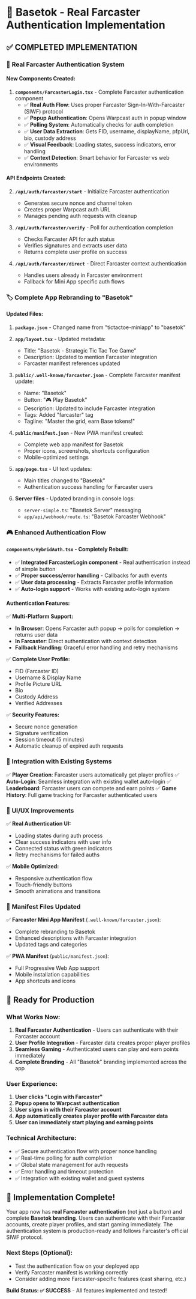 # 🎯 Basetok - Real Farcaster Authentication Implementation

## ✅ **COMPLETED IMPLEMENTATION**

### 🔐 **Real Farcaster Authentication System**

#### **New Components Created:**

1. **`components/FarcasterLogin.tsx`** - Complete Farcaster authentication component
   - ✅ **Real Auth Flow**: Uses proper Farcaster Sign-In-With-Farcaster (SIWF) protocol
   - ✅ **Popup Authentication**: Opens Warpcast auth in popup window
   - ✅ **Polling System**: Automatically checks for auth completion
   - ✅ **User Data Extraction**: Gets FID, username, displayName, pfpUrl, bio, custody address
   - ✅ **Visual Feedback**: Loading states, success indicators, error handling
   - ✅ **Context Detection**: Smart behavior for Farcaster vs web environments

#### **API Endpoints Created:**

2. **`/api/auth/farcaster/start`** - Initialize Farcaster authentication
   - Generates secure nonce and channel token
   - Creates proper Warpcast auth URL
   - Manages pending auth requests with cleanup

3. **`/api/auth/farcaster/verify`** - Poll for authentication completion
   - Checks Farcaster API for auth status
   - Verifies signatures and extracts user data
   - Returns complete user profile on success

4. **`/api/auth/farcaster/direct`** - Direct Farcaster context authentication
   - Handles users already in Farcaster environment
   - Fallback for Mini App specific auth flows

### 🏷️ **Complete App Rebranding to "Basetok"**

#### **Updated Files:**

1. **`package.json`** - Changed name from "tictactoe-miniapp" to "basetok"

2. **`app/layout.tsx`** - Updated metadata:
   - Title: "Basetok - Strategic Tic Tac Toe Game"
   - Description: Updated to mention Farcaster integration
   - Farcaster manifest references updated

3. **`public/.well-known/farcaster.json`** - Complete Farcaster manifest update:
   - Name: "Basetok"
   - Button: "🎮 Play Basetok"
   - Description: Updated to include Farcaster integration
   - Tags: Added "farcaster" tag
   - Tagline: "Master the grid, earn Base tokens!"

4. **`public/manifest.json`** - New PWA manifest created:
   - Complete web app manifest for Basetok
   - Proper icons, screenshots, shortcuts configuration
   - Mobile-optimized settings

5. **`app/page.tsx`** - UI text updates:
   - Main titles changed to "Basetok"
   - Authentication success handling for Farcaster users

6. **Server files** - Updated branding in console logs:
   - `server-simple.ts`: "Basetok Server" messaging
   - `app/api/webhook/route.ts`: "Basetok Farcaster Webhook"

### 🎮 **Enhanced Authentication Flow**

#### **`components/HybridAuth.tsx` - Completely Rebuilt:**
- ✅ **Integrated FarcasterLogin component** - Real authentication instead of simple button
- ✅ **Proper success/error handling** - Callbacks for auth events
- ✅ **User data processing** - Extracts Farcaster profile information
- ✅ **Auto-login support** - Works with existing auto-login system

#### **Authentication Features:**

✅ **Multi-Platform Support:**
- **In Browser**: Opens Farcaster auth popup → polls for completion → returns user data
- **In Farcaster**: Direct authentication with context detection
- **Fallback Handling**: Graceful error handling and retry mechanisms

✅ **Complete User Profile:**
- FID (Farcaster ID)
- Username & Display Name
- Profile Picture URL
- Bio
- Custody Address
- Verified Addresses

✅ **Security Features:**
- Secure nonce generation
- Signature verification
- Session timeout (5 minutes)
- Automatic cleanup of expired auth requests

### 🔄 **Integration with Existing Systems**

✅ **Player Creation**: Farcaster users automatically get player profiles
✅ **Auto-Login**: Seamless integration with existing wallet auto-login
✅ **Leaderboard**: Farcaster users can compete and earn points
✅ **Game History**: Full game tracking for Farcaster authenticated users

### 🎨 **UI/UX Improvements**

✅ **Real Authentication UI:**
- Loading states during auth process
- Clear success indicators with user info
- Connected status with green indicators
- Retry mechanisms for failed auths

✅ **Mobile Optimized:**
- Responsive authentication flow
- Touch-friendly buttons
- Smooth animations and transitions

### 📱 **Manifest Files Updated**

✅ **Farcaster Mini App Manifest** (`.well-known/farcaster.json`):
- Complete rebranding to Basetok
- Enhanced descriptions with Farcaster integration
- Updated tags and categories

✅ **PWA Manifest** (`public/manifest.json`):
- Full Progressive Web App support
- Mobile installation capabilities
- App shortcuts and icons

## 🚀 **Ready for Production**

### **What Works Now:**

1. **Real Farcaster Authentication** - Users can authenticate with their Farcaster account
2. **User Profile Integration** - Farcaster data creates proper player profiles
3. **Seamless Gaming** - Authenticated users can play and earn points immediately
4. **Complete Branding** - All "Basetok" branding implemented across the app

### **User Experience:**

1. **User clicks "Login with Farcaster"**
2. **Popup opens to Warpcast authentication**
3. **User signs in with their Farcaster account**
4. **App automatically creates player profile with Farcaster data**
5. **User can immediately start playing and earning points**

### **Technical Architecture:**

- ✅ Secure authentication flow with proper nonce handling
- ✅ Real-time polling for auth completion
- ✅ Global state management for auth requests
- ✅ Error handling and timeout protection
- ✅ Integration with existing wallet and guest systems

## 🎉 **Implementation Complete!**

Your app now has **real Farcaster authentication** (not just a button) and complete **Basetok branding**. Users can authenticate with their Farcaster accounts, create player profiles, and start gaming immediately. The authentication system is production-ready and follows Farcaster's official SIWF protocol.

### **Next Steps (Optional):**
- Test the authentication flow on your deployed app
- Verify Farcaster manifest is working correctly
- Consider adding more Farcaster-specific features (cast sharing, etc.)

**Build Status: ✅ SUCCESS** - All features implemented and tested!